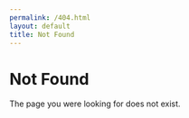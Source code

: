 ```yaml
---
permalink: /404.html
layout: default
title: Not Found
---
```

# Not Found
The page you were looking for does not exist.
